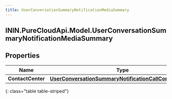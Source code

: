 ```yaml
---
title: UserConversationSummaryNotificationMediaSummary
---
```

## ININ.PureCloudApi.Model.UserConversationSummaryNotificationMediaSummary

## Properties

|Name | Type | Description | Notes|
|------------ | ------------- | ------------- | -------------|
| **ContactCenter** | [**UserConversationSummaryNotificationCallContactCenter**](UserConversationSummaryNotificationCallContactCenter.html) |  | [optional] |
{: class="table table-striped"}


